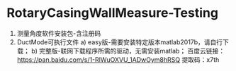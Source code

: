 # RotaryCasingWallMeasure-Testing
1. 测量角度软件安装包-含注册码
2. DuctMode可执行文件
a) easy版-需要安装特定版本matlab2017b，请自行下载；
b) 完整版-联网下载程序所需的驱动，无需安装matlab；
百度云链接：https://pan.baidu.com/s/1-RlWuOXVU_1ADwOym8hRSQ 
提取码：x7th 
